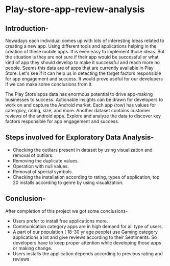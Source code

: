# Play-store-app-review-analysis
## Introduction-
Nowadays each individual comes up with lots of interesting ideas related to creating a new app. Using different tools and applications helping in the creation of these mobile apps. It is even easy to implement those ideas. But the situation is they are not sure if their app would be successful or what kind of app they should develop to make it successful and reach more no people. Seems this data are of apps that are currently available in Play Store. Let's see if it can help us in detecting the target factors responsible for app engagement and success. It would prove useful for our developers if we can make some conclusions from it.

The Play Store apps data has enormous potential to drive app-making businesses to success. Actionable insights can be drawn for developers to work on and capture the Android market. Each app (row) has values for catergory, rating, size, and more. Another dataset contains customer reviews of the android apps. Explore and analyze the data to discover key factors responsible for app engagement and success.

## Steps involved for Exploratory Data Analysis-
* Checking the outliars present in dataset by using visualization and removal of outliars.
* Removing the duplicate values.
* Operation with null values.
* Removal of special symbols.
* Checking the installation according to rating, types of application, top 20 installs according to genre by using visualization.

## Conclusion-
After completion of this project we got some conclusions-

* Users prefer to install free applications more.
* Communication category apps are in high demand for all type of users.
* A part of our population ( 18-30 yr age people) use Gaming category applications a lot and give reviews according to their Sentiments. So developers have to keep proper attention while developing those apps or making change.
* Users installs the application depends according to previous rating and reviews
